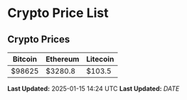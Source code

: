 # Crypto Price List

## Crypto Prices
| Bitcoin | Ethereum | Litecoin |
| ------- | -------- | -------- |
| $98625 | $3280.8 | $103.5 |
**Last Updated:** 2025-01-15 14:24 UTC
**Last Updated:** $DATE$
